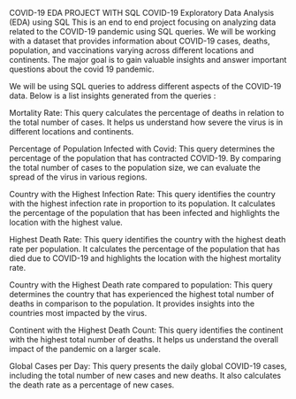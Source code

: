 COVID-19 EDA PROJECT WITH SQL 
COVID-19 Exploratory Data Analysis (EDA) using SQL
This is an end to end project focusing on analyzing data related to the COVID-19 pandemic using SQL queries. We will be working with a dataset that provides information about COVID-19 cases, deaths, population, and vaccinations varying across different locations and continents. The major goal is to gain valuable insights and answer important questions about the covid 19 pandemic.

We will be using SQL queries to address different aspects of the COVID-19 data. Below is a list insights generated from the queries :

Mortality Rate: This query calculates the percentage of deaths in relation to the total number of cases. It helps us understand how severe the virus is in different locations and continents.

Percentage of Population Infected with Covid: This query determines the percentage of the population that has contracted COVID-19. By comparing the total number of cases to the population size, we can evaluate the spread of the virus in various regions.

Country with the Highest Infection Rate: This query identifies the country with the highest infection rate in proportion to its population. It calculates the percentage of the population that has been infected and highlights the location with the highest value.

Highest Death Rate: This query identifies the country with the highest death rate per population. It calculates the percentage of the population that has died due to COVID-19 and highlights the location with the highest mortality rate.

Country with the Highest Death rate compared to population: This query determines the country that has experienced the highest total number of deaths in comparison to the population. It provides insights into the countries most impacted by the virus.

Continent with the Highest Death Count: This query identifies the continent with the highest total number of deaths. It helps us understand the overall impact of the pandemic on a larger scale.

Global Cases per Day: This query presents the daily global COVID-19 cases, including the total number of new cases and new deaths. It also calculates the death rate as a percentage of new cases.
